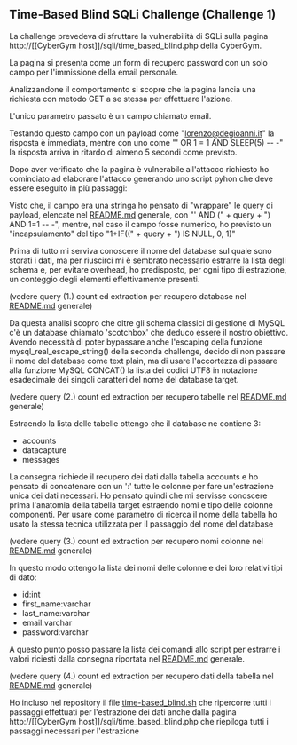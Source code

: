 ## Time-Based Blind SQLi Challenge (Challenge 1)

La challenge prevedeva di sfruttare la vulnerabilità di SQLi sulla pagina http://[[CyberGym host]]/sqli/time_based_blind.php
della CyberGym.

La pagina si presenta come un form di recupero password con un solo campo per l'immissione della email personale.

Analizzandone il comportamento si scopre che la pagina lancia una richiesta con metodo GET a se stessa per effettuare l'azione.

L'unico parametro passato è un campo chiamato email.

Testando questo campo con un payload come "lorenzo@degioanni.it" la risposta è immediata, mentre con uno come "' OR 1 = 1 AND SLEEP(5) -- -"
la risposta arriva in ritardo di almeno 5 secondi come previsto.

Dopo aver verificato che la pagina è vulnerabile all'attacco richiesto ho cominciato ad elaborare l'attacco generando uno script pyhon che 
deve essere eseguito in più passaggi:

Visto che, il campo era una stringa ho pensato di "wrappare" le query di payload, elencate nel [README.md](README.md) 
generale, con "' AND (" + query + ") AND 1=1 -- -", mentre, nel caso il campo fosse numerico, ho previsto un "incapsulamento" del tipo
"1+IF((" + query + ") IS NULL, 0, 1)"

Prima di tutto mi serviva conoscere il nome del database sul quale sono storati i dati, ma per riuscirci mi è sembrato necessario estrarre la
lista degli schema e, per evitare overhead, ho predisposto, per ogni tipo di estrazione, un conteggio degli elementi effettivamente presenti.

(vedere query (1.) count ed extraction per recupero database nel [README.md](README.md) generale)

Da questa analisi scopro che oltre gli schema classici di gestione di MySQL c'è un database chiamato 'scotchbox' che deduco essere il nostro 
obiettivo.
Avendo necessità di poter bypassare anche l'escaping della funzione mysql_real_escape_string() della seconda challenge, decido di non passare 
il nome del database come text plain, ma di usare l'accortezza di passare alla funzione MySQL CONCAT() la lista dei codici UTF8 in notazione
esadecimale dei singoli caratteri del nome del database target.

(vedere query (2.)  count ed extraction per recupero tabelle nel [README.md](README.md) generale)

Estraendo la lista delle tabelle ottengo che il database ne contiene 3:
- accounts
- datacapture
- messages

La consegna richiede il recupero dei dati dalla tabella accounts e ho pensato di concatenare con un ':' tutte le colonne per fare 
un'estrazione unica dei dati necessari.
Ho pensato quindi che mi servisse conoscere prima l'anatomia della tabella target estraendo nomi e tipo delle colonne componenti.
Per usare come parametro di ricerca il nome della tabella ho usato la stessa tecnica utilizzata per il passaggio del nome del database

(vedere query (3.) count ed extraction per recupero nomi colonne nel [README.md](README.md) generale)

In questo modo ottengo la lista dei nomi delle colonne e dei loro relativi tipi di dato:
- id:int
- first_name:varchar
- last_name:varchar
- email:varchar
- password:varchar

A questo punto posso passare la lista dei comandi allo script per estrarre i valori riciesti dalla consegna riportata nel [README.md](README.md) generale.

(vedere query (4.) count ed extraction per recupero dati della tabella nel [README.md](README.md) generale)

Ho incluso nel repository il file [time-based_blind.sh](time-based_blind.sh) che ripercorre tutti i passaggi effettuati per l'estrazione dei dati anche dalla pagina 
http://[[CyberGym host]]/sqli/time_based_blind.php che riepiloga tutti i passaggi necessari per l'estrazione
